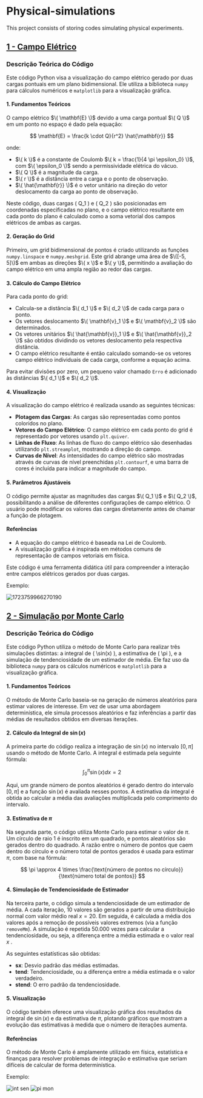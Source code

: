 # Physical-simulations
This project consists of storing codes simulating physical experiments.

## <a href = 'https://github.com/celso05/Physical-simulations/blob/main/Campo_eletrico.ipynb'> 1 - Campo Elétrico </a>
### Descrição Teórica do Código

Este código Python visa a visualização do campo elétrico gerado por duas cargas pontuais em um plano bidimensional. Ele utiliza a biblioteca `numpy` para cálculos numéricos e `matplotlib` para a visualização gráfica.

#### 1. Fundamentos Teóricos

O campo elétrico $\( \mathbf{E} \)$ devido a uma carga pontual $\( Q \)$ em um ponto no espaço é dado pela equação:

$$
\mathbf{E} = \frac{k \cdot Q}{r^2} \hat{\mathbf{r}}
$$

onde:
- $\( k \)$ é a constante de Coulomb $\( k = \frac{1}{4 \pi \epsilon_0} \)$, com $\( \epsilon_0 \)$ sendo a permissividade elétrica do vácuo.
- $\( Q \)$ é a magnitude da carga.
- $\( r \)$ é a distância entre a carga e o ponto de observação.
- $\( \hat{\mathbf{r}} \)$ é o vetor unitário na direção do vetor deslocamento da carga ao ponto de observação.

Neste código, duas cargas \( Q_1 \) e \( Q_2 \) são posicionadas em coordenadas especificadas no plano, e o campo elétrico resultante em cada ponto do plano é calculado como a soma vetorial dos campos elétricos de ambas as cargas.

#### 2. Geração do Grid

Primeiro, um grid bidimensional de pontos é criado utilizando as funções `numpy.linspace` e `numpy.meshgrid`. Este grid abrange uma área de $\([-5, 5]\)$ em ambas as direções $\( x \)$ e $\( y \)$, permitindo a avaliação do campo elétrico em uma ampla região ao redor das cargas.

#### 3. Cálculo do Campo Elétrico

Para cada ponto do grid:
- Calcula-se a distância $\( d_1 \)$ e $\( d_2 \)$ de cada carga para o ponto.
- Os vetores deslocamento $\( \mathbf{v}_1 \)$ e $\( \mathbf{v}_2 \)$ são determinados.
- Os vetores unitários $\( \hat{\mathbf{v}}_1 \)$ e $\( \hat{\mathbf{v}}_2 \)$ são obtidos dividindo os vetores deslocamento pela respectiva distância.
- O campo elétrico resultante é então calculado somando-se os vetores campo elétrico individuais de cada carga, conforme a equação acima.

Para evitar divisões por zero, um pequeno valor chamado `Erro` é adicionado às distâncias $\( d_1 \)$ e $\( d_2 \)$.

#### 4. Visualização

A visualização do campo elétrico é realizada usando as seguintes técnicas:
- **Plotagem das Cargas**: As cargas são representadas como pontos coloridos no plano.
- **Vetores do Campo Elétrico**: O campo elétrico em cada ponto do grid é representado por vetores usando `plt.quiver`.
- **Linhas de Fluxo**: As linhas de fluxo do campo elétrico são desenhadas utilizando `plt.streamplot`, mostrando a direção do campo.
- **Curvas de Nível**: As intensidades do campo elétrico são mostradas através de curvas de nível preenchidas `plt.contourf`, e uma barra de cores é incluída para indicar a magnitude do campo.

#### 5. Parâmetros Ajustáveis

O código permite ajustar as magnitudes das cargas $\( Q_1 \)$ e $\( Q_2 \)$, possibilitando a análise de diferentes configurações de campo elétrico. O usuário pode modificar os valores das cargas diretamente antes de chamar a função de plotagem.

#### Referências

- A equação do campo elétrico é baseada na Lei de Coulomb.
- A visualização gráfica é inspirada em métodos comuns de representação de campos vetoriais em física.

Este código é uma ferramenta didática útil para compreender a interação entre campos elétricos gerados por duas cargas.

Exemplo:

![1723759966270190](https://github.com/user-attachments/assets/98d2362c-a591-4ce0-ac0a-11e923ed5c52)

## <a href = 'https://github.com/Celso-RQ-Valle/Physical-simulations/blob/main/Git%20Monte%20Carlo.ipynb'> 2 - Simulação por Monte Carlo </a>
### Descrição Teórica do Código

Este código Python utiliza o método de Monte Carlo para realizar três simulações distintas: a integral de \( \sin(x) \), a estimativa de \( \pi \), e a simulação de tendenciosidade de um estimador de média. Ele faz uso da biblioteca `numpy` para os cálculos numéricos e `matplotlib` para a visualização gráfica.

#### 1. Fundamentos Teóricos

O método de Monte Carlo baseia-se na geração de números aleatórios para estimar valores de interesse. Em vez de usar uma abordagem determinística, ele simula processos aleatórios e faz inferências a partir das médias de resultados obtidos em diversas iterações.

#### 2. Cálculo da Integral de $\sin(x)$

A primeira parte do código realiza a integração de $\sin(x)$ no intervalo $[0, \pi]$ usando o método de Monte Carlo. A integral é estimada pela seguinte fórmula:

$$
\int_0^{\pi} \sin(x) dx = 2
$$

Aqui, um grande número de pontos aleatórios é gerado dentro do intervalo $[0, \pi]$ e a função $\sin(x)$ é avaliada nesses pontos. A estimativa da integral é obtida ao calcular a média das avaliações multiplicada pelo comprimento do intervalo.

#### 3. Estimativa de $\pi$

Na segunda parte, o código utiliza Monte Carlo para estimar o valor de $\pi$. Um círculo de raio 1 é inscrito em um quadrado, e pontos aleatórios são gerados dentro do quadrado. A razão entre o número de pontos que caem dentro do círculo e o número total de pontos gerados é usada para estimar $\pi$, com base na fórmula:

$$
\pi \approx 4 \times \frac{\text{número de pontos no círculo}}{\text{número total de pontos}}
$$

#### 4. Simulação de Tendenciosidade de Estimador

Na terceira parte, o código simula a tendenciosidade de um estimador de média. A cada iteração, 10 valores são gerados a partir de uma distribuição normal com valor médio real $x = 20$. Em seguida, é calculada a média dos valores após a remoção de possíveis valores extremos (via a função `removeMm`). A simulação é repetida 50.000 vezes para calcular a tendenciosidade, ou seja, a diferença entre a média estimada e o valor real $x$ .

As seguintes estatísticas são obtidas:
- **sx**: Desvio padrão das médias estimadas.
- **tend**: Tendenciosidade, ou a diferença entre a média estimada e o valor verdadeiro.
- **stend**: O erro padrão da tendenciosidade.

#### 5. Visualização

O código também oferece uma visualização gráfica dos resultados da integral de $\sin(x)$ e da estimativa de $\pi$, plotando gráficos que mostram a evolução das estimativas à medida que o número de iterações aumenta.

#### Referências

O método de Monte Carlo é amplamente utilizado em física, estatística e finanças para resolver problemas de integração e estimativa que seriam difíceis de calcular de forma determinística.

Exemplo:

![int sen](https://github.com/user-attachments/assets/0afc59dc-7b77-438c-a785-42c996281da8)
![pi mon](https://github.com/user-attachments/assets/932d13ad-fb84-4eba-b234-c9bde80d3801)

